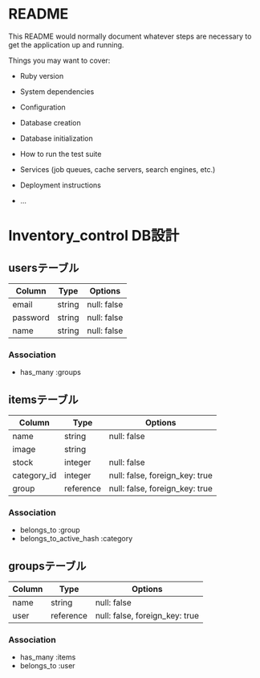 # README

This README would normally document whatever steps are necessary to get the
application up and running.

Things you may want to cover:

* Ruby version

* System dependencies

* Configuration

* Database creation

* Database initialization

* How to run the test suite

* Services (job queues, cache servers, search engines, etc.)

* Deployment instructions

* ...

# Inventory_control DB設計
## usersテーブル
|Column|Type|Options|
|------|----|-------|
|email|string|null: false|
|password|string|null: false|
|name|string|null: false|
### Association
- has_many :groups

## itemsテーブル
|Column|Type|Options|
|------|----|-------|
|name|string|null: false|
|image|string|
|stock|integer|null: false|
|category_id|integer|null: false, foreign_key: true|
|group|reference|null: false, foreign_key: true|
### Association
- belongs_to :group
- belongs_to_active_hash :category

## groupsテーブル
|Column|Type|Options|
|------|----|-------|
|name|string|null: false|
|user|reference|null: false, foreign_key: true|
### Association
- has_many :items
- belongs_to :user